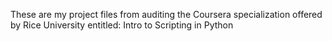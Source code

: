 These are my project files from auditing the Coursera specialization offered by Rice University entitled: Intro to Scripting in Python 
